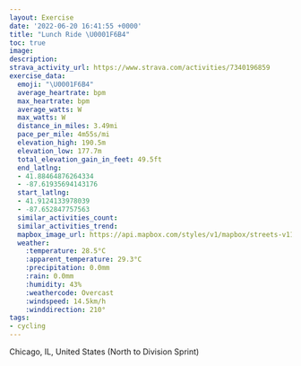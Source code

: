 ```yaml
---
layout: Exercise
date: '2022-06-20 16:41:55 +0000'
title: "Lunch Ride \U0001F6B4"
toc: true
image:
description:
strava_activity_url: https://www.strava.com/activities/7340196859
exercise_data:
  emoji: "\U0001F6B4"
  average_heartrate: bpm
  max_heartrate: bpm
  average_watts: W
  max_watts: W
  distance_in_miles: 3.49mi
  pace_per_mile: 4m55s/mi
  elevation_high: 190.5m
  elevation_low: 177.7m
  total_elevation_gain_in_feet: 49.5ft
  end_latlng:
  - 41.88464876264334
  - -87.61935694143176
  start_latlng:
  - 41.9124133978039
  - -87.652847757563
  similar_activities_count:
  similar_activities_trend:
  mapbox_image_url: https://api.mapbox.com/styles/v1/mapbox/streets-v11/static/path-5+787af2-1.0(q_y~Fhu~uOPSADKEBDD%3F%3F%40O%40B%3FAABABFB%3FCABA%40B%40REFHBGBHHRHLABAXA%3FBREJABGAMH%5BCk%40CcDAuADo%40CWF%5DHWlBwCHEr%40y%40%5Cu%40z%40uAXi%40JKt%40eA%5Ew%40t%40kAFOLKJON%5B%60AwAj%40y%40LMR_%40z%40qAZc%40VWj%40cAfC_EnGyJdBqCl%40%7D%40Ra%40f%40o%40NGVm%40Xi%40%60AqAXi%40RWFQXg%40BOCg%40GcGW%7BB%40aDGsA%40qBC%7D%40BsBRIRBXEd%40Bf%40%40%60CGfA%3Fh%40CXBh%40Ef%40%3FhBEZErA%40bACf%40GzACpABnBCh%40EvB%3F%5EGf%40%3FFCj%40DPCNHHGV%40l%40Cx%40ATDTC%5C%3FFAHIHD%60%40APDLE%7CCEf%40Gd%40BbAChAM%5C%40JBlBDHDH%3FT%3Fd%40In%40FNEJBt%40CL%3FLA%7C%40B%5CEJBZC%60CApAMDC%40BFCJJRDv%40MZOGF%3FQHPTVRHJOF%3FNXHDPDHFTCPGBJG%3Fb%40OpAKFDLA%60%40GBAACX%40HCNBXIRAHBF%3FTIP%40HEBINICc%40%60%40OPq%40ZY%3FUE_%40F%5D%3FYHMGGFQMi%40S%5DE%5BQSEMh%40i%40%3FGUa%40DKNeA%3FWNoAMIE_%40H%5BIKFI%5EKCKLUEa%40FSAy%40Bm%40G%5B%40_%40IW%40MIEAGMMHGh%40SIo%40KOEYWc%40D%5D%3Fq%40AM%40QCGBQIc%40HU%3FQRi%40AIF%5DC%5BB%5D%40%7D%40C_%40B%5DBM%3FMIg%40MSHQGUSyAH_%40%3Fu%40BM%40YCKCe%40%40GEa%40FmAEu%40XAAA%5CBZ%3FJAb%40XD%3F%5CGZKROJRHBHALELK%3FKESBkBAe%40Fu%40E%7B%40G%5D%40%5BCQEYBG%3FSCY%3F%5BCGHo%40CSB%5BCGCAKBCADENE),pin-s-s+e5b22e(-87.65285,41.91241),pin-s-f+89ae00(-87.61936000000001,41.884640000000005)/auto/800x800?access_token=pk.eyJ1Ijoiam9zaGJlY2ttYW4iLCJhIjoiY205eWR2aDd1MWZ6djJrbXc4a3M0bWZleiJ9.XiG9OWkNcZk2QzjJbxLB4A
  weather:
    :temperature: 28.5°C
    :apparent_temperature: 29.3°C
    :precipitation: 0.0mm
    :rain: 0.0mm
    :humidity: 43%
    :weathercode: Overcast
    :windspeed: 14.5km/h
    :winddirection: 210°
tags:
- cycling
---
```

Chicago, IL, United States (North to Division Sprint)
